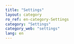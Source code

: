 ```yaml
---
title: "Settings"
layout: category
ro_ref: en-category-Settings
category: "Settings"
category_web: "settings"
lang: en
---
```

